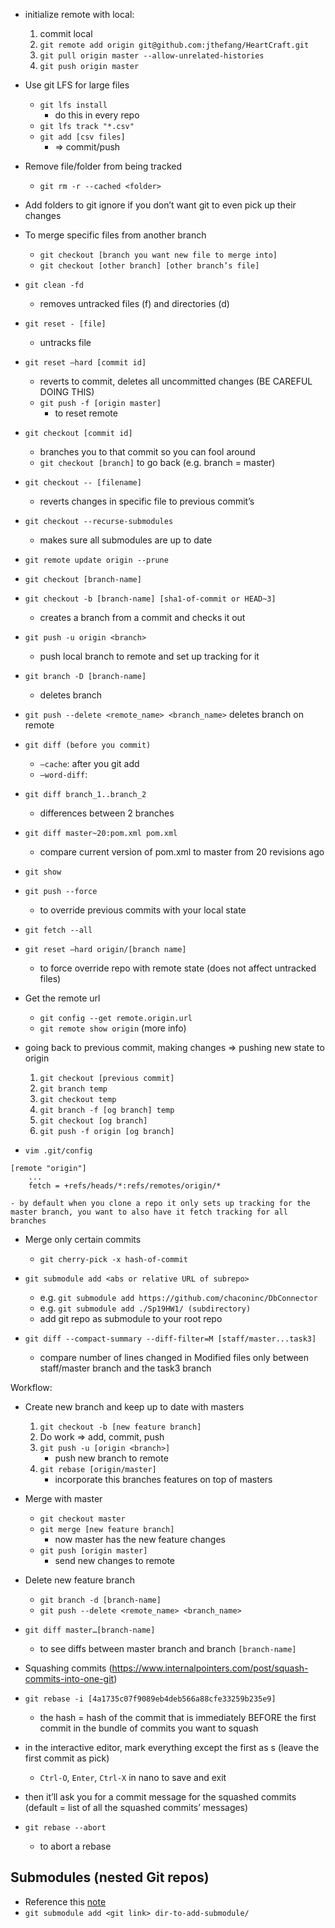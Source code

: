 - initialize remote with local:
    1. commit local
	2. `git remote add origin git@github.com:jthefang/HeartCraft.git`
	3. `git pull origin master --allow-unrelated-histories`
	4. `git push origin master`

- Use git LFS for large files
    - `git lfs install`
        - do this in every repo 
    - `git lfs track "*.csv"`
    - `git add [csv files]`
        - => commit/push

- Remove file/folder from being tracked
    - `git rm -r --cached <folder>`
- Add folders to git ignore if you don’t want git to even pick up their changes
- To merge specific files from another branch
    - `git checkout [branch you want new file to merge into]`
    - `git checkout [other branch] [other branch’s file]`

- `git clean -fd`
    - removes untracked files (f) and directories (d)
- `git reset - [file]`
	- untracks file

- `git reset —hard [commit id]`
    - reverts to commit, deletes all uncommitted changes (BE CAREFUL DOING THIS)
    - `git push -f [origin master]`
        - to reset remote
- `git checkout [commit id]`
	- branches you to that commit so you can fool around
	- `git checkout [branch]` to go back (e.g. branch = master)
- `git checkout -- [filename]`
	- reverts changes in specific file to previous commit’s

- `git checkout --recurse-submodules`
	- makes sure all submodules are up to date

- `git remote update origin --prune`
- `git checkout [branch-name]`
- `git checkout -b [branch-name] [sha1-of-commit or HEAD~3]`
	- creates a branch from a commit and checks it out
- `git push -u origin <branch>`
	- push local branch to remote and set up tracking for it
- `git branch -D [branch-name]`
	- deletes branch
- `git push --delete <remote_name> <branch_name>`
	deletes branch on remote

- `git diff (before you commit)`
	- `—cache`: after you git add
	- `—word-diff`: 
- `git diff branch_1..branch_2`
	- differences between 2 branches
- `git diff master~20:pom.xml pom.xml`
	- compare current version of pom.xml to master from 20 revisions ago
- `git show`
- `git push --force`
	- to override previous commits with your local state

- `git fetch --all`
- `git reset —hard origin/[branch name]`
	- to force override repo with remote state (does not affect untracked files)

- Get the remote url
    - `git config --get remote.origin.url`
    - `git remote show origin` (more info)

- going back to previous commit, making changes => pushing new state to origin
	1. `git checkout [previous commit]`
	2. `git branch temp`
	3. `git checkout temp`
	4. `git branch -f [og branch] temp`
	5. `git checkout [og branch]`
	6. `git push -f origin [og branch]`

- `vim .git/config`
```
[remote "origin"]
	...
	fetch = +refs/heads/*:refs/remotes/origin/*
```
    - by default when you clone a repo it only sets up tracking for the master branch, you want to also have it fetch tracking for all branches

- Merge only certain commits
    - `git cherry-pick -x hash-of-commit`

- `git submodule add <abs or relative URL of subrepo>`
	- e.g. `git submodule add https://github.com/chaconinc/DbConnector`
	- e.g. `git submodule add ./Sp19HW1/ (subdirectory)`
	- add git repo as submodule to your root repo

- `git diff --compact-summary --diff-filter=M [staff/master...task3]`
	- compare number of lines changed in Modified files only between staff/master branch and the task3 branch

Workflow:
- Create new branch and keep up to date with masters
	1. `git checkout -b [new feature branch]`
	2. Do work => add, commit, push
	3. `git push -u [origin <branch>]`
		- push new branch to remote
	4. `git rebase [origin/master]`
		- incorporate this branches features on top of masters 

- Merge with master
	- `git checkout master`
	- `git merge [new feature branch]`
		- now master has the new feature changes
	- `git push [origin master]`
		- send new changes to remote

- Delete new feature branch
	- `git branch -d [branch-name]`
	- `git push --delete <remote_name> <branch_name>`

- `git diff master…[branch-name]`
    - to see diffs between master branch and branch `[branch-name]`

- Squashing commits (https://www.internalpointers.com/post/squash-commits-into-one-git)
- `git rebase -i [4a1735c07f9089eb4deb566a88cfe33259b235e9]`
    - the hash = hash of the commit that is immediately BEFORE the first commit in the bundle of commits you want to squash 
- in the interactive editor, mark everything except the first as s (leave the first commit as pick)
    - `Ctrl-O`, `Enter`, `Ctrl-X` in nano to save and exit
- then it’ll ask you for a commit message for the squashed commits (default = list of all the squashed commits’ messages)
- `git rebase --abort`
    - to abort a rebase

## Submodules (nested Git repos)

- Reference this [note](https://chrisjean.com/git-submodules-adding-using-removing-and-updating/)
- `git submodule add <git link> dir-to-add-submodule/`

